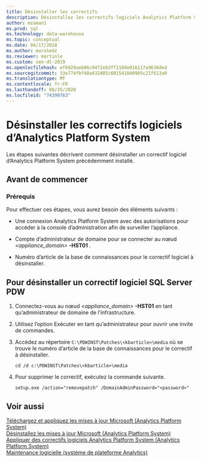 ```yaml
---
title: Désinstaller les correctifs
description: Désinstallez les correctifs logiciels Analytics Platform System.
author: mzaman1
ms.prod: sql
ms.technology: data-warehouse
ms.topic: conceptual
ms.date: 04/17/2018
ms.author: murshedz
ms.reviewer: martinle
ms.custom: seo-dt-2019
ms.openlocfilehash: ef6929aeb06c9472eb3ff210de016117a9636ded
ms.sourcegitcommit: 33e774fbf48a432485c601541840905c21f613a0
ms.translationtype: MT
ms.contentlocale: fr-FR
ms.lasthandoff: 08/25/2020
ms.locfileid: "74399763"
---
```

# <a name="uninstall-analytics-platform-system-hotfixes"></a>Désinstaller les correctifs logiciels d’Analytics Platform System 
Les étapes suivantes décrivent comment désinstaller un correctif logiciel d’Analytics Platform System précédemment installé.  
  
## <a name="before-you-begin"></a>Avant de commencer  
  
### <a name="prerequisites"></a>Prérequis  
Pour effectuer ces étapes, vous aurez besoin des éléments suivants :  
  
-   Une connexion Analytics Platform System avec des autorisations pour accéder à la console d’administration afin de surveiller l’appliance.  
  
-   Compte d’administrateur de domaine pour se connecter au nœud <em><appliance_domain></em> **-HST01** .  
  
-   Numéro d’article de la base de connaissances pour le correctif logiciel à désinstaller.  
  
## <a name="to-uninstall-a-sql-server-pdw-hotfix"></a><a name="HowToUninstallPDW"></a>Pour désinstaller un correctif logiciel SQL Server PDW  
  
1.  Connectez-vous au nœud <em><appliance_domain></em> **-HST01** en tant qu’administrateur de domaine de l’infrastructure.  
  
2.  Utilisez l’option Exécuter en tant qu’administrateur pour ouvrir une invite de commandes.  
  
3.  Accédez au répertoire `C:\PDWINST\Patches\<kbarticle>\media` où *<kbarticle>* se trouve le numéro d’article de la base de connaissances pour le correctif à désinstaller.  
  
    ```  
    cd /d c:\PDWINST\Patches\<kbarticle>\media  
    ```  
  
4.  Pour supprimer le correctif, exécutez la commande suivante.  
  
    ```  
    setup.exe /action="removepatch" /DomainAdminPassword="<password>"  
    ```  
  
## <a name="see-also"></a>Voir aussi  
[Téléchargez et appliquez les mises à jour Microsoft &#40;Analytics Platform System&#41;](download-and-apply-microsoft-updates.md)  
[Désinstallez les mises à jour Microsoft &#40;Analytics Platform System&#41;](uninstall-microsoft-updates.md)  
[Appliquer des correctifs logiciels Analytics Platform System &#40;Analytics Platform System&#41;](apply-analytics-platform-system-hotfixes.md)  
[Maintenance logicielle &#40;système de plateforme Analytics&#41;](software-servicing.md)  
  
